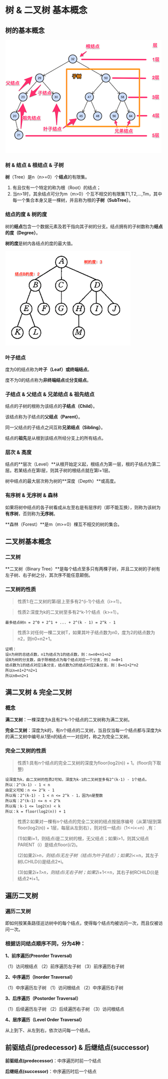 # 树 & 二叉树 基本概念

## 树的基本概念

![binary tree](https://raw.githubusercontent.com/AaronYin0514/zz-swift-algorithm/main/BinaryTree/binarytree.png)

### 树 & 结点 & 根结点 & 子树

**树**（Tree）是n（n>=0）个**结点**的有限集。

1. 有且仅有一个特定的称为根（Root）的结点；
2. 当n>1时，其余结点可分为m（m>0）个互不相交的有限集T1,T2,...,Tm，其中每一个集合本身又是一棵树，并且称为根的**子树（SubTree）**。

### 结点的度 & 树的度

树的**结点**包含一个数据元素及若干指向其子树的分支。结点拥有的子树数称为**结点的度（Degree）**。

**树的度**是树内各结点的度的最大值。

![binary tree](https://raw.githubusercontent.com/AaronYin0514/zz-swift-algorithm/main/BinaryTree/tree.png)

### 叶子结点

度为0的结点称为**叶子（Leaf）**或**终端结点**。

度不为0的结点称为**非终端结点**或**分支结点**。

### 子结点 & 父结点 & 兄弟结点 & 祖先结点

结点的子树的根称为该结点的**子结点（Child）**。

该结点称为子结点的**父结点（Parent）**。

同一父结点的子结点之间互称**兄弟结点（Sibling）**。

结点的**祖先**是从根到该结点所经分支上的所有结点。

### 层次 & 高度

结点的**层次（Level）**从根开始定义起，根结点为第一层，根的子结点为第二层。若某结点在第l层，则其子树的根结点就在第l+1层。

树中结点的最大层次称为树的**深度（Depth）**或高度。

### 有序树 & 无序树 & 森林

如果将树中结点的各子树看成从左至右是有层序的（即不能互换），则称为该树为**有序树**，否则称为**无序树**。

**森林（Forest）**是m（m>=0）棵互不相交的树的集合。

## 二叉树基本概念

### 二叉树

**二叉树（Binary Tree）**是每个结点至多只有两棵子树，并且二叉树的子树有左子树、右子树之分，其次序不能任意颠倒。

### 二叉树的性质

> 性质1:在二叉树的第i层上至多有2^(i-1)个结点（i>=1）。


> 性质2:深度为k的二叉树至多有2^k-1个结点（k>=1）。

```
最多结点树n = 2^0 + 2^1 + ... + 2^(k - 1) = 2^k - 1
```

> 性质3:对任何一棵二叉树T，如果其叶子结点数为n0，度为2的结点数为n2，则n0=n2+1。

```
证明：
设n为树的总结点数，n1为结点为1的结点数，则：n=n0+n1+n2
设B为树的分支数，由于除根结点为每个结点对应一个分支，则：n=B+1
结点数为1的结点对应1条分支，结点数为2的结点对应2条分支，则：B=n1+2*n2
所以n=n1+2*n2+1
所以n0=n2+1
```

## 满二叉树 & 完全二叉树

### 概念

**满二叉树**：一棵深度为k且有2^k-1个结点的二叉树称为满二叉树。

**完全二叉树**：深度为k的，有n个结点的二叉树，当且仅当每一个结点都与深度为k的满二叉树中编号从1至n的结点一一对应时，称之为完全二叉树。

### 完全二叉树的性质

> 性质1:具有n个结点的完全二叉树的深度为floor(log2(n)) + 1。(floor向下取整)

```
设深度为k，由二叉树的性质2可知，深度为k-1的二叉树至多有2^(k-1) - 1个结点。
所以：2^(k-1) - 1 < n
由定义可知：n <= 2^k - 1
所以有：2^(k-1) - 1 < n <= 2^k - 1，因为n是整数
所以有：2^(k-1) <= n < 2^k
所以有：k-1 <= log2(n) < k
所以：k = floor(log2(n)) + 1
```

> 性质2:如果对一棵有n个结点的完全二叉树的结点按层序编号（从第1层到第floor(log2(n)) + 1层，每层从左到右），则对任一结点i（1<=i<=n）,有：
>
> (1)如果i=1，则结点i是二叉树的根，无父结点；如果i>1，则其父结点PARENT（i）是结点floor(i/2)。
>
> (2)如果2*i>n，则结点i无左子树（结点i为叶子结点）；如果2*i<=n，其左子树LCHILD(i)是结点2*i。
>
> (3)如果2*i+1>n，则结点i无右子树；如果2*i+1<=n，其右子树RCHILD(i)是结点2*i+1。

## 遍历二叉树

### 遍历二叉树

即如何按某条路径巡访树中的每个结点，使得每个结点均被访问一次，而且仅被访问一次。

### 根据访问结点顺序不同，分为4种：

**1、前序遍历(Preorder Traversal)**

（1）访问根结点
（2）前序遍历左子树
（3）前序遍历右子树

**2、中序遍历（Inorder Traversal）**

（1）中序遍历左子树
（1）访问根结点
（2）中序遍历右子树

**3、后序遍历（Postorder Traversal）**

（1）后续遍历左子树
（2）后续遍历右子树
（3）访问根结点

**4、层序遍历（Level Order Traversal）**

从上到下、从左到右，依次访问每一个结点。


## 前驱结点(predecessor) & 后继结点(successor)

**前驱结点(predecessor)**：中序遍历时前一个结点

**后继结点(successor)**：中序遍历时后一个结点






